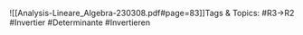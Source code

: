 
![[Analysis-Lineare_Algebra-230308.pdf#page=83]]Tags & Topics:
   #R3→R2
   #Invertier
   #Determinante
   #Invertieren